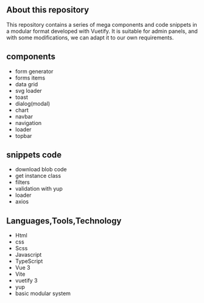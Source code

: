 ## About this repository

This repository contains a series of mega components and code snippets in a modular format developed with Vuetify. It is suitable for admin panels, and with some modifications, we can adapt it to our own requirements.

## components

- form generator
- forms items
- data grid
- svg loader
- toast
- dialog(modal)
- chart
- navbar
- navigation
- loader
- topbar

## snippets code

- download blob code
- get instance class
- filters
- validation with yup
- loader
- axios

## Languages,Tools,Technology

- Html
- css
- Scss
- Javascript
- TypeScript
- Vue 3
- Vite
- vuetify 3
- yup
- basic modular system

